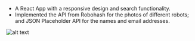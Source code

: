 * A React App with a responsive design and search functionality.
* Implemented the API from Robohash for the photos of different robots; and JSON Placeholder API for the names and email addresses.

![alt text](https://www.linkpicture.com/q/robofriends.png)
